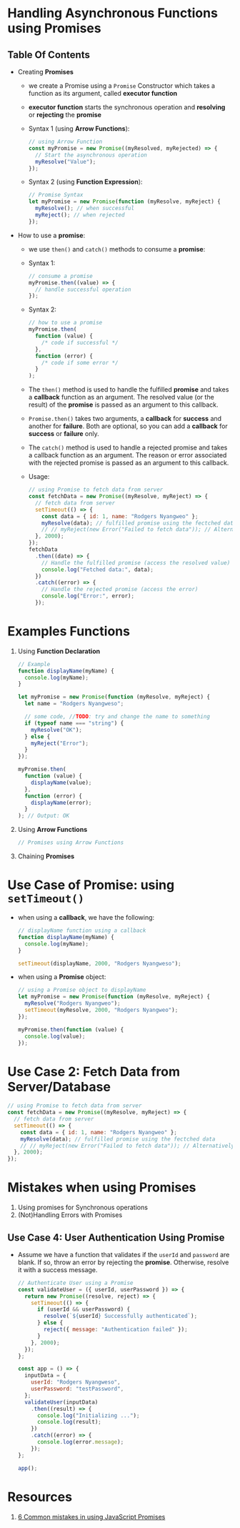 # Handling Asynchronous Functions using Promises

## Table Of Contents

- Creating **Promises**

  - we create a Promise using a `Promise` Constructor which takes a function as its argument, called **executor function**
  - **executor function** starts the synchronous operation and **resolving** or **rejecting** the **promise**
  - Syntax 1 (using **Arrow Functions**):
    ```js
    // using Arrow Function
    const myPromise = new Promise((myResolved, myRejected) => {
      // Start the asynchronous operation
      myResolve("Value");
    });
    ```
  - Syntax 2 (using **Function Expression**):

    ```js
    // Promise Syntax
    let myPromise = new Promise(function (myResolve, myReject) {
      myResolve(); // when successful
      myReject(); // when rejected
    });
    ```

- How to use a **promise**:

  - we use `then()` and `catch()` methods to consume a **promise**:
  - Syntax 1:
    ```js
    // consume a promise
    myPromise.then((value) => {
      // handle successful operation
    });
    ```
  - Syntax 2:
    ```js
    // how to use a promise
    myPromise.then(
      function (value) {
        /* code if successful */
      },
      function (error) {
        /* code if some error */
      }
    );
    ```
  - The `then()` method is used to handle the fulfilled **promise** and takes a **callback** function as an argument. The resolved value (or the result) of the **promise** is passed as an argument to this callback.
  - `Promise.then()` takes two arguments, a **callback** for **success** and another for **failure**. Both are optional, so you can add a **callback** for **success** or **failure** only.
  - The `catch()` method is used to handle a rejected promise and takes a callback function as an argument. The reason or error associated with the rejected promise is passed as an argument to this callback.
  - Usage:

    ```js
    // using Promise to fetch data from server
    const fetchData = new Promise((myResolve, myReject) => {
      // fetch data from server
      setTimeout(() => {
        const data = { id: 1, name: "Rodgers Nyangweo" };
        myResolve(data); // fulfilled promise using the fectched data
        // // myReject(new Error("Failed to fetch data")); // Alternatively, reject the promise with an error
      }, 2000);
    });
    fetchData
      .then((date) => {
        // Handle the fulfilled promise (access the resolved value)
        console.log("Fetched data:", data);
      })
      .catch((error) => {
        // Handle the rejected promise (access the error)
        console.log("Error:", error);
      });
    ```

# Examples Functions

1. Using **Function Declaration**

   ```js
   // Example
   function displayName(myName) {
     console.log(myName);
   }

   let myPromise = new Promise(function (myResolve, myReject) {
     let name = "Rodgers Nyangweso";

     // some code, //TODO: try and change the name to something
     if (typeof name === "string") {
       myResolve("OK");
     } else {
       myReject("Error");
     }
   });

   myPromise.then(
     function (value) {
       displayName(value);
     },
     function (error) {
       displayName(error);
     }
   ); // Output: OK
   ```

2. Using **Arrow Functions**

   ```js
   // Promises using Arrow Functions
   ```

3. Chaining **Promises**

# Use Case of Promise: using `setTimeout()`

- when using a **callback**, we have the following:

  ```js
  // displayName function using a callback
  function displayName(myName) {
    console.log(myName);
  }

  setTimeout(displayName, 2000, "Rodgers Nyangweso");
  ```

- when using a **Promise** object:

  ```js
  // using a Promise object to displayName
  let myPromise = new Promise(function (myResolve, myReject) {
    myResolve("Rodgers Nyangweo");
    setTimeout(myResolve, 2000, "Rodgers Nyangweo");
  });

  myPromise.then(function (value) {
    console.log(value);
  });
  ```

# Use Case 2: Fetch Data from Server/Database

```js
// using Promise to fetch data from server
const fetchData = new Promise((myResolve, myReject) => {
  // fetch data from server
  setTimeout(() => {
    const data = { id: 1, name: "Rodgers Nyangweo" };
    myResolve(data); // fulfilled promise using the fectched data
    // // myReject(new Error("Failed to fetch data")); // Alternatively, reject the promise with an error
  }, 2000);
});
```

# Mistakes when using Promises

1. Using promises for Synchronous operations
2. (Not)Handling Errors with Promises

## Use Case 4: User Authentication Using Promise

- Assume we have a function that validates if the `userId` and `password` are blank. If so, throw an error by rejecting the **promise**. Otherwise, resolve it with a success message.

  ```js
  // Authenticate User using a Promise
  const validateUser = ({ userId, userPassword }) => {
    return new Promise((resolve, reject) => {
      setTimeout(() => {
        if (userId && userPassword) {
          resolve(`${userId} Successfully authenticated`);
        } else {
          reject({ message: "Authentication failed" });
        }
      }, 2000);
    });
  };

  const app = () => {
    inputData = {
      userId: "Rodgers Nyangweso",
      userPassword: "testPassword",
    };
    validateUser(inputData)
      .then((result) => {
        console.log("Initializing ...");
        console.log(result);
      })
      .catch((error) => {
        console.log(error.message);
      });
  };

  app();
  ```

# Resources

1. [6 Common mistakes in using JavaScript Promises](https://blog.greenroots.info/common-mistakes-in-using-javascript-promises)
